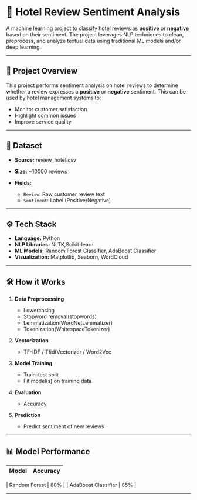 # 🏨 Hotel Review Sentiment Analysis

A machine learning project to classify hotel reviews as **positive** or **negative** based on their sentiment. The project leverages NLP techniques to clean, preprocess, and analyze textual data using traditional ML models and/or deep learning.

---
## 📖 Project Overview

This project performs sentiment analysis on hotel reviews to determine whether a review expresses a **positive** or **negative** sentiment. This can be used by hotel management systems to:

* Monitor customer satisfaction
* Highlight common issues
* Improve service quality

---

## 📂 Dataset

* **Source:** review_hotel.csv
* **Size:** \~10000 reviews
* **Fields:**

  * `Review`: Raw customer review text
  * `Sentiment`: Label (Positive/Negative)

---

## ⚙️ Tech Stack

* **Language:** Python
* **NLP Libraries:** NLTK,Scikit-learn
* **ML Models:** Random Forest Classifier, AdaBoost Classifier
* **Visualization:** Matplotlib, Seaborn, WordCloud

---

## 🛠 How it Works

1. **Data Preprocessing**

   * Lowercasing
   * Stopword removal(stopwords)
   * Lemmatization(WordNetLemmatizer)
   * Tokenization(WhitespaceTokenizer)

2. **Vectorization**

   * TF-IDF / TfidfVectorizer / Word2Vec

3. **Model Training**

   * Train-test split
   * Fit model(s) on training data

4. **Evaluation**

   * Accuracy

5. **Prediction**

   * Predict sentiment of new reviews

---

## 📊 Model Performance

| Model               | Accuracy |
| ------------------- | -------- |

| Random Forest       | 80%    |
| AdaBoost Classifier     | 85%    |

---

